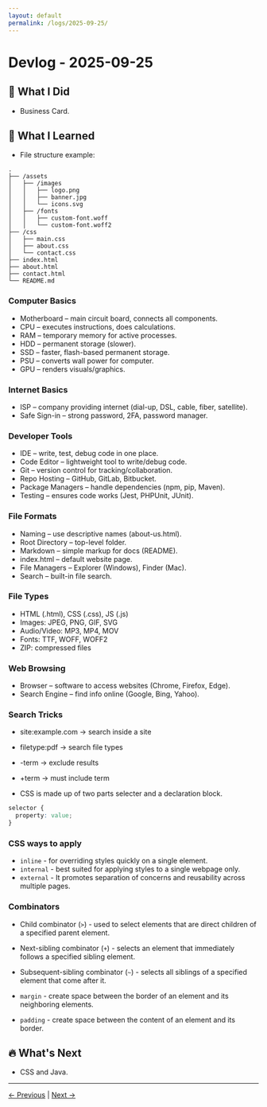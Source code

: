 ```yaml
---
layout: default
permalink: /logs/2025-09-25/
---
```


# Devlog - 2025-09-25

## 🚀 What I Did

- Business Card.

## 🧠 What I Learned

- File structure example:

```text
.
├── /assets
│   ├── /images
│   │   ├── logo.png
│   │   ├── banner.jpg
│   │   └── icons.svg
│   ├── /fonts
│   │   ├── custom-font.woff
│   │   └── custom-font.woff2
├── /css
│   ├── main.css
│   ├── about.css
│   └── contact.css
├── index.html
├── about.html
├── contact.html
└── README.md
```

### Computer Basics

- Motherboard – main circuit board, connects all components.
- CPU – executes instructions, does calculations.
- RAM – temporary memory for active processes.
- HDD – permanent storage (slower).
- SSD – faster, flash-based permanent storage.
- PSU – converts wall power for computer.
- GPU – renders visuals/graphics.

### Internet Basics

- ISP – company providing internet (dial-up, DSL, cable, fiber, satellite).
- Safe Sign-in – strong password, 2FA, password manager.

### Developer Tools

- IDE – write, test, debug code in one place.
- Code Editor – lightweight tool to write/debug code.
- Git – version control for tracking/collaboration.
- Repo Hosting – GitHub, GitLab, Bitbucket.
- Package Managers – handle dependencies (npm, pip, Maven).
- Testing – ensures code works (Jest, PHPUnit, JUnit).

### File Formats

- Naming – use descriptive names (about-us.html).
- Root Directory – top-level folder.
- Markdown – simple markup for docs (README).
- index.html – default website page.
- File Managers – Explorer (Windows), Finder (Mac).
- Search – built-in file search.

### File Types

- HTML (.html), CSS (.css), JS (.js)
- Images: JPEG, PNG, GIF, SVG
- Audio/Video: MP3, MP4, MOV
- Fonts: TTF, WOFF, WOFF2
- ZIP: compressed files

### Web Browsing

- Browser – software to access websites (Chrome, Firefox, Edge).
- Search Engine – find info online (Google, Bing, Yahoo).

### Search Tricks

- site:example.com → search inside a site
- filetype:pdf → search file types
- -term → exclude results
- +term → must include term

- CSS is made up of two parts selecter and a declaration block.

```css
selector {
  property: value;
}
```

### CSS ways to apply

- `inline` - for overriding styles quickly on a single element.
- `internal` - best suited for applying styles to a single webpage only.
- `external` - It promotes separation of concerns and reusability across multiple pages.

### Combinators

- Child combinator (`>`) - used to select elements that are direct children of a specified parent element.
- Next-sibling combinator (`+`) - selects an element that immediately follows a specified sibling element.
- Subsequent-sibling combinator (`~`) - selects all siblings of a specified element that come after it.

- `margin` - create space between the border of an element and its neighboring elements.
- `padding` - create space between the content of an element and its border.

## 🔥 What's Next

- CSS and Java.

---

[← Previous]({{site.baseurl}}/logs/2025-09-23/) | [Next →]({{site.baseurl}}/logs/2025-09-27/)
